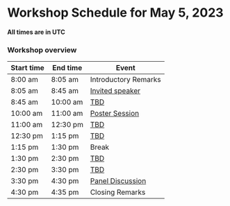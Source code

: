 # Workshop Schedule for May 5, 2023

**All times are in UTC**

### Workshop overview

| Start time  | End time | Event |
| ------------- | ------------- | ------------- |
| 8:00 am  | 8:05 am  | Introductory Remarks |
| 8:05 am  | 8:45 am  | [Invited speaker](#speaker1) |
| 8:45 am  | 10:00 am  | [TBD](#speaker2) |
| 10:00 am  | 11:00 am  | [Poster Session](#poster-session) |
| 11:00 am  | 12:30 pm  | [TBD](#bestpaper1) |
| 12:30 pm  | 1:15 pm  | [TBD](#bestpaper2) |
| 1:15 pm  | 1:30 pm    | Break |
| 1:30 pm  | 2:30 pm  | [TBD](#speaker3) |
| 2:30 pm  | 3:30 pm  | [TBD](#speaker4) |
| 3:30 pm  | 4:30 pm  | [Panel Discussion](#panel-discussion) |
| 4:30 pm  | 4:35 pm  | Closing Remarks |

